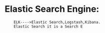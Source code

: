 # Elastic Search Engine:
        ELK---->Elastic Search,Logstash,Kibana.
        Elastic Search it is a Search E
